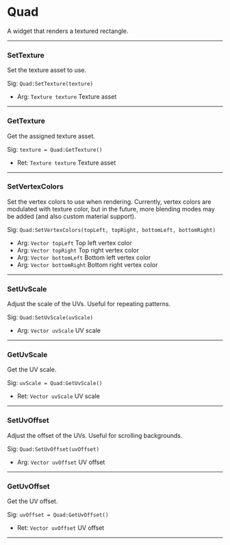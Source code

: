 # Quad

A widget that renders a textured rectangle.

---
### SetTexture
Set the texture asset to use.

Sig: `Quad:SetTexture(texture)`
 - Arg: `Texture texture` Texture asset
---
### GetTexture
Get the assigned texture asset.

Sig: `texture = Quad:GetTexture()`
 - Ret: `Texture texture` Texture asset
---
### SetVertexColors
Set the vertex colors to use when rendering. Currently, vertex colors are modulated with texture color, but in the future, more blending modes may be added (and also custom material support).

Sig: `Quad:SetVertexColors(topLeft, topRight, bottomLeft, bottomRight)`
 - Arg: `Vector topLeft` Top left vertex color
 - Arg: `Vector topRight` Top right vertex color
 - Arg: `Vector bottomLeft` Bottom left vertex color
 - Arg: `Vector bottomRight` Bottom right vertex color
---
### SetUvScale
Adjust the scale of the UVs. Useful for repeating patterns.

Sig: `Quad:SetUvScale(uvScale)`
 - Arg: `Vector uvScale` UV scale
---
### GetUvScale
Get the UV scale.

Sig: `uvScale = Quad:GetUvScale()`
 - Ret: `Vector uvScale` UV scale
---
### SetUvOffset
Adjust the offset of the UVs. Useful for scrolling backgrounds.

Sig: `Quad:SetUvOffset(uvOffset)`
 - Arg: `Vector uvOffset` UV offset
---
### GetUvOffset
Get the UV offset.

Sig: `uvOffset = Quad:GetUvOffset()`
 - Ret: `Vector uvOffset` UV offset
---
